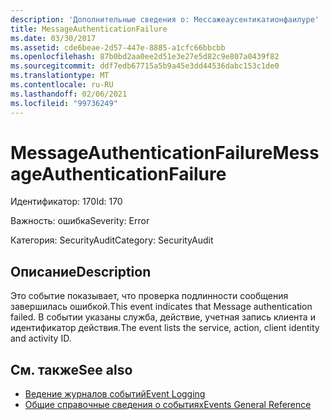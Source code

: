 ```yaml
---
description: 'Дополнительные сведения о: Мессажеаусентикатионфаилуре'
title: MessageAuthenticationFailure
ms.date: 03/30/2017
ms.assetid: cde6beae-2d57-447e-8885-a1cfc66bbcbb
ms.openlocfilehash: 87b0bd2aa0ee2d51e3e27e5d82c9e807a0439f82
ms.sourcegitcommit: ddf7edb67715a5b9a45e3dd44536dabc153c1de0
ms.translationtype: MT
ms.contentlocale: ru-RU
ms.lasthandoff: 02/06/2021
ms.locfileid: "99736249"
---
```

# <a name="messageauthenticationfailure"></a><span data-ttu-id="72e09-103">MessageAuthenticationFailure</span><span class="sxs-lookup"><span data-stu-id="72e09-103">MessageAuthenticationFailure</span></span>

<span data-ttu-id="72e09-104">Идентификатор: 170</span><span class="sxs-lookup"><span data-stu-id="72e09-104">Id: 170</span></span>  
  
 <span data-ttu-id="72e09-105">Важность: ошибка</span><span class="sxs-lookup"><span data-stu-id="72e09-105">Severity: Error</span></span>  
  
 <span data-ttu-id="72e09-106">Категория: SecurityAudit</span><span class="sxs-lookup"><span data-stu-id="72e09-106">Category: SecurityAudit</span></span>  
  
## <a name="description"></a><span data-ttu-id="72e09-107">Описание</span><span class="sxs-lookup"><span data-stu-id="72e09-107">Description</span></span>  

 <span data-ttu-id="72e09-108">Это событие показывает, что проверка подлинности сообщения завершилась ошибкой.</span><span class="sxs-lookup"><span data-stu-id="72e09-108">This event indicates that Message authentication failed.</span></span> <span data-ttu-id="72e09-109">В событии указаны служба, действие, учетная запись клиента и идентификатор действия.</span><span class="sxs-lookup"><span data-stu-id="72e09-109">The event lists the service, action, client identity and activity ID.</span></span>  
  
## <a name="see-also"></a><span data-ttu-id="72e09-110">См. также</span><span class="sxs-lookup"><span data-stu-id="72e09-110">See also</span></span>

- [<span data-ttu-id="72e09-111">Ведение журналов событий</span><span class="sxs-lookup"><span data-stu-id="72e09-111">Event Logging</span></span>](index.md)
- [<span data-ttu-id="72e09-112">Общие справочные сведения о событиях</span><span class="sxs-lookup"><span data-stu-id="72e09-112">Events General Reference</span></span>](events-general-reference.md)
